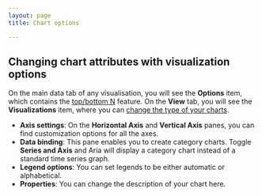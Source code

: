 ```yaml
---
layout: page
title: Chart options

---
```


## Changing chart attributes with visualization options

On the main data tab of any visualisation, you will see the **Options** item, which contains the [top/bottom N](/developers/how-to/top-n-series/) feature. On the **View** tab, you will see the **Visualizations** item, where you can [change the type of your charts](/developers/how-to/chart-types/).

- __Axis settings__: On the **Horizontal Axis** and **Vertical Axis** panes, you can find customization options for all the axes.
- __Data binding__: This pane enables you to create category charts. Toggle **Series and Axis** and Aria will display a category chart instead of a standard time series graph.
- __Legend options__: You can set legends to be either automatic or alphabetical.
- __Properties__: You can change the description of your chart here.

